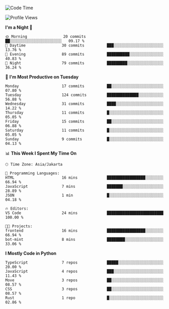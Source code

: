 <!--START_SECTION:waka-->
![Code Time](http://img.shields.io/badge/Code%20Time-1%2C703%20hrs%202%20mins-blue)

![Profile Views](http://img.shields.io/badge/Profile%20Views-0-blue)

**I'm a Night 🦉** 

```text
🌞 Morning                20 commits          ██░░░░░░░░░░░░░░░░░░░░░░░   09.17 % 
🌆 Daytime                30 commits          ███░░░░░░░░░░░░░░░░░░░░░░   13.76 % 
🌃 Evening                89 commits          ██████████░░░░░░░░░░░░░░░   40.83 % 
🌙 Night                  79 commits          █████████░░░░░░░░░░░░░░░░   36.24 % 
```
📅 **I'm Most Productive on Tuesday** 

```text
Monday                   17 commits          ██░░░░░░░░░░░░░░░░░░░░░░░   07.80 % 
Tuesday                  124 commits         ██████████████░░░░░░░░░░░   56.88 % 
Wednesday                31 commits          ████░░░░░░░░░░░░░░░░░░░░░   14.22 % 
Thursday                 11 commits          █░░░░░░░░░░░░░░░░░░░░░░░░   05.05 % 
Friday                   15 commits          ██░░░░░░░░░░░░░░░░░░░░░░░   06.88 % 
Saturday                 11 commits          █░░░░░░░░░░░░░░░░░░░░░░░░   05.05 % 
Sunday                   9 commits           █░░░░░░░░░░░░░░░░░░░░░░░░   04.13 % 
```


📊 **This Week I Spent My Time On** 

```text
🕑︎ Time Zone: Asia/Jakarta

💬 Programming Languages: 
HTML                     16 mins             █████████████████░░░░░░░░   66.94 % 
JavaScript               7 mins              ███████░░░░░░░░░░░░░░░░░░   28.89 % 
JSON                     1 min               █░░░░░░░░░░░░░░░░░░░░░░░░   04.18 % 

🔥 Editors: 
VS Code                  24 mins             █████████████████████████   100.00 % 

🐱‍💻 Projects: 
frontend                 16 mins             █████████████████░░░░░░░░   66.94 % 
bot-mint                 8 mins              ████████░░░░░░░░░░░░░░░░░   33.06 % 
```

**I Mostly Code in Python** 

```text
TypeScript               7 repos             █████░░░░░░░░░░░░░░░░░░░░   20.00 % 
JavaScript               4 repos             ███░░░░░░░░░░░░░░░░░░░░░░   11.43 % 
Move                     3 repos             ██░░░░░░░░░░░░░░░░░░░░░░░   08.57 % 
CSS                      3 repos             ██░░░░░░░░░░░░░░░░░░░░░░░   08.57 % 
Rust                     1 repo              █░░░░░░░░░░░░░░░░░░░░░░░░   02.86 % 
```




<!--END_SECTION:waka-->
